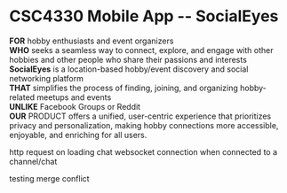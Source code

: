 # CSC4330 Mobile App -- SocialEyes

<b>FOR</b> hobby enthusiasts and event organizers <br/>
<b>WHO</b> seeks a seamless way to connect, explore, and engage with other hobbies and other people who share their passions and interests <br/>
<b>SocialEyes</b> is a location-based hobby/event discovery and social networking platform <br/>
<b>THAT</b> simplifies the process of finding, joining, and organizing hobby-related meetups and events <br/>
<b>UNLIKE</b> Facebook Groups or Reddit <br/>
<b>OUR</b> PRODUCT offers a unified, user-centric experience that prioritizes privacy and personalization, making hobby connections more accessible, enjoyable, and enriching for all users. <br/>

http request on loading chat
websocket connection when connected to a channel/chat

testing merge conflict